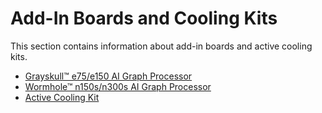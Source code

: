 # Add-In Boards and Cooling Kits

This section contains information about add-in boards and active cooling kits.

- [Grayskull™ e75/e150 AI Graph Processor](./grayskull/README.md)
- [Wormhole™ n150s/n300s AI Graph Processor](./wormhole/README.md)
- [Active Cooling Kit](./ack.md)